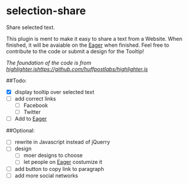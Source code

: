 # selection-share
Share selected text.

This plugin is ment to make it easy to share a text from a Website. When finished, it will be avaiable on the [Eager](https://eager.io/) when finished.
Feel free to contribute to the code or submit a design for the Tooltip!

*The foundation of the code is from [highlighter.js]()https://github.com/huffpostlabs/highlighter.js*

##Todo:
- [x] display tooltip over selected text
- [ ] add correct links
  - [ ] Facebook
  - [ ] Twitter
- [ ] Add to [Eager](https://eager.io/)

##Optional:
- [ ] rewrite in Javascript instead of jQuerry
- [ ] design
  - [ ] moer designs to choose
  - [ ] let people on [Eager](https://eager.io/) costumize it
- [ ] add button to copy link to paragraph
- [ ] add more social networks
